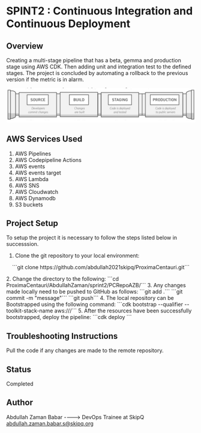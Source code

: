 # SPINT2 : Continuous Integration and Continuous Deployment
## Overview
Creating a multi-stage pipeline that has a beta, gemma and production stage using 
AWS CDK. Then adding unit and integration test to the defined stages. The project 
is concluded by automating a rollback to the previous version if the metric is in 
alarm.
<p align="center">
  <img src="https://github.com/abdullah2021skipq/ProximaCentauri/blob/main/AbdullahZaman/pipeline.jpg" />
</p>

## AWS Services Used
1. AWS Pipelines
2. AWS Codepipeline Actions
3. AWS events
4. AWS events target
5. AWS Lambda
6. AWS SNS
7. AWS Cloudwatch
8. AWS Dynamodb
9. S3 buckets

## Project Setup
To setup the project it is necessary to follow the steps listed below in successsion.
1. Clone the git repository to your local environment:
<p align="center">```git clone https://github.com/abdullah2021skipq/ProximaCentauri.git```</p>
2. Change the directory to the following:
```cd ProximaCentauri/AbdullahZaman/sprint2/PCRepoAZB/```
3. Any changes made locally need to be pushed to GitHub as follows:
```git add .```
```git commit -m "message"```
```git push```
4. The local repository can be Bootstrapped using the following command:
```cdk bootstrap --qualifier <qualifier_name> --toolkit-stack-name <toolkit_name> aws://<account_id>/<region>```
5. After the resources have been successfully bootstrapped, deploy the pipeline:
```cdk deploy <pipeline_name>```

## Troubleshooting Instructions
Pull the code if any changes are made to the remote repository.

## Status
Completed

## Author
Abdullah Zaman Babar  ----> DevOps Trainee at SkipQ     <abdullah.zaman.babar.s@skipq.org>
